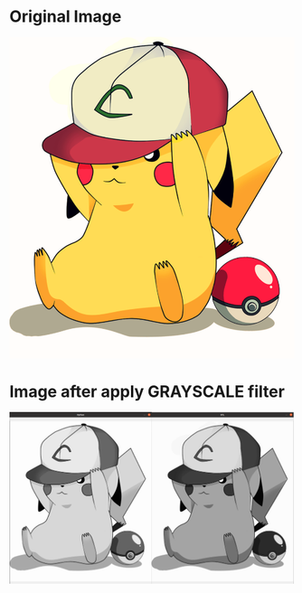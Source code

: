 # Original Image
<img src=https://github.com/18520474/AnhAnh/blob/main/Assigment/weak_2/pika.png>

# Image after apply GRAYSCALE filter
<img src=https://github.com/18520474/AnhAnh/blob/main/Assigment/weak_2/img/Python.png>
